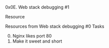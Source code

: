 0x0E. Web stack debugging #1



Resource

Resources from Web stack debugging #0
Tasks

0. Nginx likes port 80
1. Make it sweet and short
